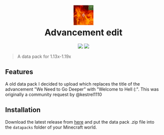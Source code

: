 <h1 align="center">
  <img src="/pack.png" width="64" height="64"><br/>
  Advancement edit
</h1>
<p align="center">
  <a href="https://github.com/Tschipcraft/advancement_edit/stargazers"><img src="https://img.shields.io/github/stars/Tschipcraft/advancement_edit?colorA=1b1b29&colorB=ba0900&style=for-the-badge"></a>
  <a href="https://github.com/Tschipcraft/advancement_edit/releases/latest"><img src="https://img.shields.io/github/downloads/Tschipcraft/advancement_edit/total?logo=github&colorA=1b1b29&colorB=ba0900&style=for-the-badge"></a>
</p>

> A data pack for 1.13x-1.19x

## Features

A old data pack I decided to upload which replaces the title of the advancement "We Need to Go Deeper" with "Welcome to Hell (:".
This was originally a community request by @kestrel1110


## Installation

Download the latest release from [here](https://github.com/Tschipcraft/advancement_edit/releases/latest) and put the data pack .zip file into the `datapacks` folder of your Minecraft world.
